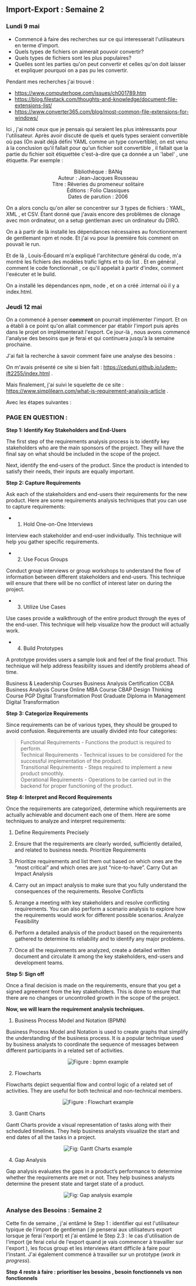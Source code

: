 ## Import-Export : Semaine 2

### Lundi 9 mai

- Commencé à faire des recherches sur ce qui interesserait l'utilisateurs en terme d'import. 
- Quels types de fichiers on aimerait pouvoir convertir? 
- Quels types de fichiers sont les plus populaires? 
- Quelles sont les parties qu'on peut convertir et celles qu'on doit laisser et expliquer pourquoi on a pas pu les convertir. 

Pendant mes recherches j'ai trouvé : 

- https://www.computerhope.com/issues/ch001789.htm
- https://blog.filestack.com/thoughts-and-knowledge/document-file-extensions-list/
- https://www.converter365.com/blog/most-common-file-extensions-for-windows/


Ici , j'ai noté ceux que je pensais qui seraient les plus intéressants pour l'utilisateur. 
Après avoir discuté de quels et quels types seraient convertible où pas (On avait déjà défini YAML comme un type convertible), on est venu à la conclusion qu'il fallait pour qu'un fichier soit convertible , il fallait que la partie du fichier soit étiquettée c'est-à-dire que ça donnée a un 'label' , une étiquette. Par exemple : 

<p align="center">
    Bibliothèque : BANq <br>
	Auteur : Jean-Jacques Rousseau  <br>
	Titre : Rêveries du promeneur solitaire  <br>
	Éditions : Folio Classiques     <br>
	Dates de parution : 2006  <br>
</p>

On a alors conclu qu'on aller se concentrer sur 3 types de fichiers : YAML, XML , et CSV. Étant donné que j'avais encore des problèmes de clonage avec mon ordinateur, on a setup gentleman avec un ordinateur du DIRO. 

On a à partir de là installé les dépendances nécessaires au fonctionnement de gentlemant npm et node. Et j'ai vu pour la première fois comment on pouvait le run.

Et de là , Louis-Édouard m'a expliqué l'architecture général du code, m'a montré les fichiers des modèles trafic lights et to do list . Et en général , comment le code fonctionnait , ce qu'il appelait à partir d'index, comment l'exécuter et le build. 

On a installé les dépendances npm, node , et on a créé .internal où il y a index.html. 

### Jeudi 12 mai

On a commencé à penser **comment** on pourrait implémenter l'import. Et on a établi à ce point qu'on allait commencer par établir l'import puis après dans le projet on implémenterait l'export. Ce jour-là , nous avons commencé l'analyse des besoins que je ferai et qui continuera jusqu'à la semaine prochaine. 

J'ai fait la recherche à savoir comment faire une analyse des besoins : 

On m'avais présenté ce site si bien fait : https://ceduni.github.io/udem-ift2255/index.html . 

Mais finalement, j'ai suivi le squelette de ce site : https://www.simplilearn.com/what-is-requirement-analysis-article . 

Avec les étapes suivantes : 

### PAGE EN QUESTION :

**Step 1: Identify Key Stakeholders and End-Users**

The first step of the requirements analysis process is to identify key stakeholders who are the main sponsors of the project. They will have the final say on what should be included in the scope of the project. 

Next, identify the end-users of the product. Since the product is intended to satisfy their needs, their inputs are equally important. 


**Step 2: Capture Requirements**

Ask each of the stakeholders and end-users their requirements for the new product. Here are some requirements analysis techniques that you can use to capture requirements:
- 1. Hold One-on-One Interviews

Interview each stakeholder and end-user individually. This technique will help you gather specific requirements.
- 2. Use Focus Groups

Conduct group interviews or group workshops to understand the flow of information between different stakeholders and end-users. This technique will ensure that there will be no conflict of interest later on during the project.
- 3. Utilize Use Cases

Use cases provide a walkthrough of the entire product through the eyes of the end-user. This technique will help visualize how the product will actually work.
- 4. Build Prototypes

A prototype provides users a sample look and feel of the final product. This technique will help address feasibility issues and identify problems ahead of time.

Business & Leadership Courses
Business Analysis Certification 	CCBA 	Business Analysis Course
Online MBA Course 	CBAP 	Design Thinking Course
PGP Digital Transformation 	Post Graduate Diploma in Management 	Digital Transformation

**Step 3: Categorize Requirements**

Since requirements can be of various types, they should be grouped to avoid confusion. Requirements are usually divided into four categories:

> Functional Requirements - Functions the product is required to perform.  
> Technical Requirements - Technical issues to be considered for the successful implementation of the product.  
> Transitional Requirements - Steps required to implement a new product smoothly.  
> Operational Requirements - Operations to be carried out in the backend for proper functioning of the product.  


**Step 4: Interpret and Record Requirements**

Once the requirements are categorized, determine which requirements are actually achievable and document each one of them. Here are some techniques to analyze and interpret requirements:

1. Define Requirements Precisely

2. Ensure that the requirements are clearly worded, sufficiently detailed, and related to business needs.
Prioritize Requirements

3. Prioritize requirements and list them out based on which ones are the “most critical” and which ones are just “nice-to-have”.
Carry Out an Impact Analysis

4. Carry out an impact analysis to make sure that you fully understand the consequences of the requirements.
Resolve Conflicts

5. Arrange a meeting with key stakeholders and resolve conflicting requirements. You can also perform a scenario analysis to explore how the requirements would work for different possible scenarios.
Analyze Feasibility

6. Perform a detailed analysis of the product based on the requirements gathered to determine its reliability and to identify any major problems.

7. Once all the requirements are analyzed, create a detailed written document and circulate it among the key stakeholders, end-users and development teams.

**Step 5: Sign off**

Once a final decision is made on the requirements, ensure that you get a signed agreement from the key stakeholders. This is done to ensure that there are no changes or uncontrolled growth in the scope of the project.

**Now, we will learn the requirement analysis techniques.**

1. Business Process Model and Notation (BPMN)

Business Process Model and Notation is used to create graphs that simplify the understanding of the business process. It is a popular technique used by business analysts to coordinate the sequence of messages between different participants in a related set of activities.

<p align="center">
    <img src="bpmn.JPG" alt="Figure : bpmn example"></img>
</p>


2. Flowcharts

Flowcharts depict sequential flow and control logic of a related set of activities. They are useful for both technical and non-technical members. 

<p align="center">
    <img src="flowchart.JPG"alt="Figure : Flowchart example"></img>
</p>


3. Gantt Charts

Gantt Charts provide a visual representation of tasks along with their scheduled timelines. They help business analysts visualize the start and end dates of all the tasks in a project.

<p align="center">
    <img src="gantt.JPG"alt="Fig: Gantt Charts example"></img>
</p>


4. Gap Analysis

Gap analysis evaluates the gaps in a product’s performance to determine whether the requirements are met or not. They help business analysts determine the present state and target state of a product.


<p align="center">
    <img src="gap.JPG"alt="Fig: Gap analysis example"></img>
</p>

### Analyse des Besoins : Semaine 2 

Cette fin de semaine , j'ai entâmé le Step 1 : identifier qui est l'utilisateur typique de l'import de gentleman ( je penserai aux utilisateurs export lorsque je ferai l'export) et j'ai entâmé le Step 2.3 : le cas d'utilisation de l'import (je ferai celui de l'export quand je vais commencer à travailler sur l'export ), les focus group et les interviews étant difficile à faire pour l'instant. J'ai également commencé à travailler sur un prototype (*work in progress*).

**Step 4 reste à faire : prioritiser les besoins , besoin fonctionnels vs non fonctionnels**